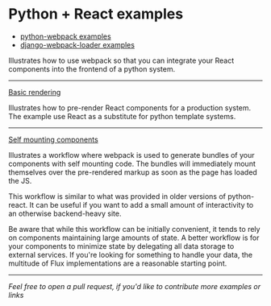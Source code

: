 Python + React examples
=====================

- [python-webpack examples](https://github.com/markfinger/python-webpack/tree/master/examples)
- [django-webpack-loader examples](https://github.com/owais/django-webpack-loader/tree/master/examples)

Illustrates how to use webpack so that you can integrate your React components into the frontend of a python system.

--------------------------------------

[Basic rendering](basic_rendering)

Illustrates how to pre-render React components for a production system. The example use React as a substitute for 
python template systems.

--------------------------------------

[Self mounting components](self_mounting_components)

Illustrates a workflow where webpack is used to generate bundles of your components with self mounting code. The 
bundles will immediately mount themselves over the pre-rendered markup as soon as the page has loaded the JS.

This workflow is similar to what was provided in older versions of python-react. It can be useful
if you want to add a small amount of interactivity to an otherwise backend-heavy site.

Be aware that while this workflow can be initially convenient, it tends to rely on components maintaining
large amounts of state. A better workflow is for your components to minimize state by delegating all
data storage to external services. If you're looking for something to handle your data, the multitude
of Flux implementations are a reasonable starting point.

--------------------------------------

*Feel free to open a pull request, if you'd like to contribute more examples or links*

